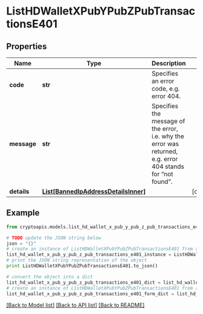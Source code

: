 # ListHDWalletXPubYPubZPubTransactionsE401


## Properties
Name | Type | Description | Notes
------------ | ------------- | ------------- | -------------
**code** | **str** | Specifies an error code, e.g. error 404. | 
**message** | **str** | Specifies the message of the error, i.e. why the error was returned, e.g. error 404 stands for “not found”. | 
**details** | [**List[BannedIpAddressDetailsInner]**](BannedIpAddressDetailsInner.md) |  | [optional] 

## Example

```python
from cryptoapis.models.list_hd_wallet_x_pub_y_pub_z_pub_transactions_e401 import ListHDWalletXPubYPubZPubTransactionsE401

# TODO update the JSON string below
json = "{}"
# create an instance of ListHDWalletXPubYPubZPubTransactionsE401 from a JSON string
list_hd_wallet_x_pub_y_pub_z_pub_transactions_e401_instance = ListHDWalletXPubYPubZPubTransactionsE401.from_json(json)
# print the JSON string representation of the object
print ListHDWalletXPubYPubZPubTransactionsE401.to_json()

# convert the object into a dict
list_hd_wallet_x_pub_y_pub_z_pub_transactions_e401_dict = list_hd_wallet_x_pub_y_pub_z_pub_transactions_e401_instance.to_dict()
# create an instance of ListHDWalletXPubYPubZPubTransactionsE401 from a dict
list_hd_wallet_x_pub_y_pub_z_pub_transactions_e401_form_dict = list_hd_wallet_x_pub_y_pub_z_pub_transactions_e401.from_dict(list_hd_wallet_x_pub_y_pub_z_pub_transactions_e401_dict)
```
[[Back to Model list]](../README.md#documentation-for-models) [[Back to API list]](../README.md#documentation-for-api-endpoints) [[Back to README]](../README.md)


